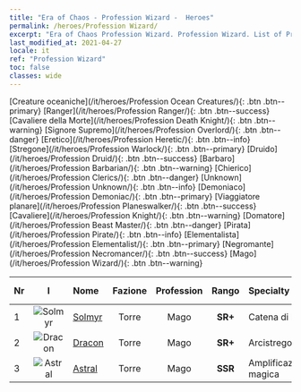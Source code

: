 ```yaml
---
title: "Era of Chaos - Profession Wizard -  Heroes"
permalink: /heroes/Profession Wizard/
excerpt: "Era of Chaos Profession Wizard. Profession Wizard. List of Profession  in Era of Chaos"
last_modified_at: 2021-04-27
locale: it
ref: "Profession Wizard"
toc: false
classes: wide
---
```

 [Creature oceaniche](/it/heroes/Profession Ocean Creatures/){: .btn .btn--primary} [Ranger](/it/heroes/Profession Ranger/){: .btn .btn--success} [Cavaliere della Morte](/it/heroes/Profession Death Knight/){: .btn .btn--warning} [Signore Supremo](/it/heroes/Profession Overlord/){: .btn .btn--danger} [Eretico](/it/heroes/Profession Heretic/){: .btn .btn--info} [Stregone](/it/heroes/Profession Warlock/){: .btn .btn--primary} [Druido](/it/heroes/Profession Druid/){: .btn .btn--success} [Barbaro](/it/heroes/Profession Barbarian/){: .btn .btn--warning} [Chierico](/it/heroes/Profession Clerics/){: .btn .btn--danger} [Unknown](/it/heroes/Profession Unknown/){: .btn .btn--info} [Demoniaco](/it/heroes/Profession Demoniac/){: .btn .btn--primary} [Viaggiatore planare](/it/heroes/Profession Planeswalker/){: .btn .btn--success} [Cavaliere](/it/heroes/Profession Knight/){: .btn .btn--warning} [Domatore](/it/heroes/Profession Beast Master/){: .btn .btn--danger} [Pirata](/it/heroes/Profession Pirate/){: .btn .btn--info} [Elementalista](/it/heroes/Profession Elementalist/){: .btn .btn--primary} [Negromante](/it/heroes/Profession Necromancer/){: .btn .btn--success} [Mago](/it/heroes/Profession Wizard/){: .btn .btn--warning} 

  | Nr |  I |    Nome    |  Fazione  |  Profession   |  Rango  |    Specialty     | User Rate  | 
  |:---|:--:|:-----------|:-------:|:-------------:|:------:|:-----------------|:----:|
  | 1 | ![Solmyr](/images/h/h_Solmyr.jpg) | [Solmyr](/it/heroes/Solmyr/) | Torre | Mago | **SR+** |  Catena di luce | SR |
  | 2 | ![Dracon](/images/h/h_Dracon.jpg) | [Dracon](/it/heroes/Dracon/) | Torre | Mago | **SR+** |  Arcistregone | R |
  | 3 | ![Astral](/images/h/h_Astral.jpg) | [Astral](/it/heroes/Astral/) | Torre | Mago | **SSR** |  Amplificazione magica | SSR |
